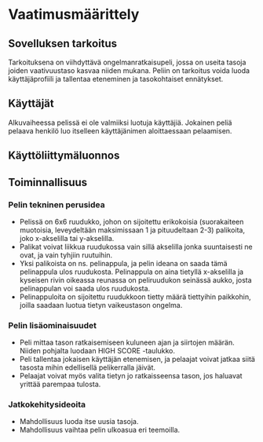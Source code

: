 # Vaatimusmäärittely

## Sovelluksen tarkoitus

Tarkoituksena on viihdyttävä ongelmanratkaisupeli, jossa on useita tasoja joiden vaativuustaso kasvaa niiden mukana. Peliin on tarkoitus voida luoda käyttäjäprofiili ja tallentaa eteneminen ja tasokohtaiset ennätykset.

## Käyttäjät

Alkuvaiheessa pelissä ei ole valmiiksi luotuja käyttäjiä. Jokainen peliä pelaava henkilö luo itselleen käyttäjänimen aloittaessaan pelaamisen.

## Käyttöliittymäluonnos

## Toiminnallisuus

### Pelin tekninen  perusidea

- Pelissä on 6x6 ruudukko, johon on sijoitettu erikokoisia (suorakaiteen muotoisia, leveydeltään maksimissaan 1 ja pituudeltaan 2-3) palikoita, joko x-akselilla tai y-akselilla.
- Palikat voivat liikkua ruudukossa vain sillä akselilla jonka suuntaisesti ne ovat, ja vain tyhjiin ruutuihin.
- Yksi palikoista on ns. pelinappula, ja pelin ideana on saada tämä pelinappula ulos ruudukosta. Pelinappula on aina tietyllä x-akselilla ja kyseisen rivin oikeassa reunassa on peliruudukon seinässä aukko, josta pelinappulan voi saada ulos ruudukosta.
- Pelinappuloita on sijoitettu ruudukkoon tietty määrä tiettyihin paikkohin, joilla saadaan luotua tietyn vaikeustason ongelma.

### Pelin lisäominaisuudet

- Peli mittaa tason ratkaisemiseen kuluneen ajan ja siirtojen määrän. Niiden pohjalta luodaan HIGH SCORE -taulukko.
- Peli tallentaa jokaisen käyttäjän etenemisen, ja pelaajat voivat jatkaa siitä tasosta mihin edellisellä pelikerralla jäivät.
- Pelaajat voivat myös valita tietyn jo ratkaisseensa tason, jos haluavat yrittää parempaa tulosta.

### Jatkokehitysideoita

- Mahdollisuus luoda itse uusia tasoja.
- Mahdollisuus vaihtaa pelin ulkoasua eri teemoilla.
